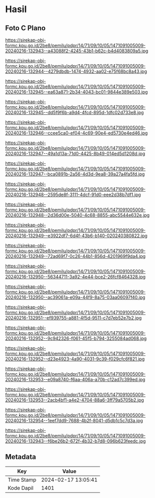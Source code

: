 # Hasil

## Foto C Plano

https://sirekap-obj-formc.kpu.go.id/2be8/pemilu/pdpr/14/71/09/10/05/1471091005009-20240216-132943--a43088f2-4245-43b1-b62c-b4d4083809a5.jpg

https://sirekap-obj-formc.kpu.go.id/2be8/pemilu/pdpr/14/71/09/10/05/1471091005009-20240216-132944--4279dbdb-1474-4932-aa02-e75f68bc8a43.jpg

https://sirekap-obj-formc.kpu.go.id/2be8/pemilu/pdpr/14/71/09/10/05/1471091005009-20240216-132945--ea63a871-2b34-4043-bc01-9844e389e503.jpg

https://sirekap-obj-formc.kpu.go.id/2be8/pemilu/pdpr/14/71/09/10/05/1471091005009-20240216-132945--dd5f9f6b-a9d4-4fcd-895d-1dfc02d733e8.jpg

https://sirekap-obj-formc.kpu.go.id/2be8/pemilu/pdpr/14/71/09/10/05/1471091005009-20240216-132946--ccee5ca0-ef04-4c69-90e4-ed5730e4ed46.jpg

https://sirekap-obj-formc.kpu.go.id/2be8/pemilu/pdpr/14/71/09/10/05/1471091005009-20240216-132947--49a1d13a-71d0-4425-8b49-014ed5d1208d.jpg

https://sirekap-obj-formc.kpu.go.id/2be8/pemilu/pdpr/14/71/09/10/05/1471091005009-20240216-132947--bca0891b-2a56-4d3d-9ea8-39a27a4fa5fd.jpg

https://sirekap-obj-formc.kpu.go.id/2be8/pemilu/pdpr/14/71/09/10/05/1471091005009-20240216-132948--2595de8f-3111-4dcf-91d0-eee2d38b7df1.jpg

https://sirekap-obj-formc.kpu.go.id/2be8/pemilu/pdpr/14/71/09/10/05/1471091005009-20240216-132948--2d36d00e-5040-4c68-8855-abc5544e632e.jpg

https://sirekap-obj-formc.kpu.go.id/2be8/pemilu/pdpr/14/71/09/10/05/1471091005009-20240216-132949--e3922df7-6d4f-43b6-b140-020240380822.jpg

https://sirekap-obj-formc.kpu.go.id/2be8/pemilu/pdpr/14/71/09/10/05/1471091005009-20240216-132949--72ad69f7-0c26-44b1-856d-4201969f9da4.jpg

https://sirekap-obj-formc.kpu.go.id/2be8/pemilu/pdpr/14/71/09/10/05/1471091005009-20240216-132950--56344711-3a92-4e44-bce2-26fcf8464328.jpg

https://sirekap-obj-formc.kpu.go.id/2be8/pemilu/pdpr/14/71/09/10/05/1471091005009-20240216-132950--ac39061a-e09a-44f9-8a75-03aa06097f40.jpg

https://sirekap-obj-formc.kpu.go.id/2be8/pemilu/pdpr/14/71/09/10/05/1471091005009-20240216-132951--ef939755-a881-4f5d-9511-c7d7eb52e7b2.jpg

https://sirekap-obj-formc.kpu.go.id/2be8/pemilu/pdpr/14/71/09/10/05/1471091005009-20240216-132952--9c942326-f061-45f5-b794-3255084ad068.jpg

https://sirekap-obj-formc.kpu.go.id/2be8/pemilu/pdpr/14/71/09/10/05/1471091005009-20240216-132952--d23e4923-4a90-4031-9c39-f029cfc6f821.jpg

https://sirekap-obj-formc.kpu.go.id/2be8/pemilu/pdpr/14/71/09/10/05/1471091005009-20240216-132953--e09a8740-f6aa-406a-a70b-c12ad7c399ed.jpg

https://sirekap-obj-formc.kpu.go.id/2be8/pemilu/pdpr/14/71/09/10/05/1471091005009-20240216-132953--2acb4bf1-a4e2-4704-88a6-3ff79a5705b2.jpg

https://sirekap-obj-formc.kpu.go.id/2be8/pemilu/pdpr/14/71/09/10/05/1471091005009-20240216-132954--1eef7dd9-7688-4b2f-8041-d5db1c5c7d3a.jpg

https://sirekap-obj-formc.kpu.go.id/2be8/pemilu/pdpr/14/71/09/10/05/1471091005009-20240216-132943--f6be26b2-672f-4b32-b7d8-096b623feedc.jpg


## Metadata

| Key        | Value               |
| ---------- | ------------------- |
| Time Stamp | 2024-02-17 13:05:41 |
| Kode Dapil | 1401                |



